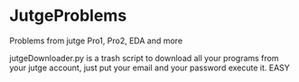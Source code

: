 # JutgeProblems
Problems from jutge Pro1, Pro2, EDA and more

jutgeDownloader.py is a trash script to download all your programs from your jutge account, just put your email and your password execute it. EASY
